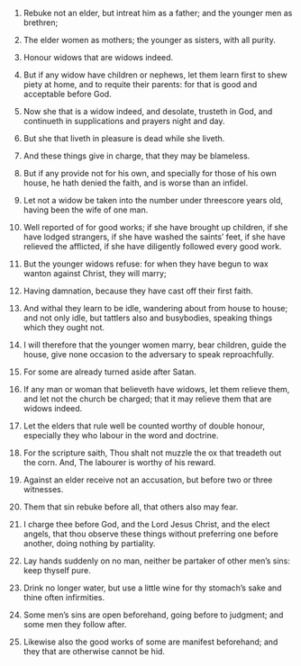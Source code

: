 1. Rebuke not an elder, but intreat him as a father; and the younger
men as brethren;

2. The elder women as mothers; the younger as
sisters, with all purity.

3. Honour widows that are widows indeed.

4. But if any widow have children or nephews, let them learn first to
shew piety at home, and to requite their parents: for that is good and
acceptable before God.

5. Now she that is a widow indeed, and desolate, trusteth in God, and
continueth in supplications and prayers night and day.

6. But she that liveth in pleasure is dead while she liveth.

7. And these things give in charge, that they may be blameless.

8. But if any provide not for his own, and specially for those of his
own house, he hath denied the faith, and is worse than an infidel.

9. Let not a widow be taken into the number under threescore years
old, having been the wife of one man.

10. Well reported of for good works; if she have brought up children,
if she have lodged strangers, if she have washed the saints’ feet, if
she have relieved the afflicted, if she have diligently followed every
good work.

11. But the younger widows refuse: for when they have begun to wax
wanton against Christ, they will marry;

12. Having damnation, because
they have cast off their first faith.

13. And withal they learn to be idle, wandering about from house to
house; and not only idle, but tattlers also and busybodies, speaking
things which they ought not.

14. I will therefore that the younger women marry, bear children,
guide the house, give none occasion to the adversary to speak
reproachfully.

15. For some are already turned aside after Satan.

16. If any man or woman that believeth have widows, let them relieve
them, and let not the church be charged; that it may relieve them that
are widows indeed.

17. Let the elders that rule well be counted worthy of double honour,
especially they who labour in the word and doctrine.

18. For the scripture saith, Thou shalt not muzzle the ox that
treadeth out the corn. And, The labourer is worthy of his reward.

19. Against an elder receive not an accusation, but before two or
three witnesses.

20. Them that sin rebuke before all, that others also may fear.

21. I charge thee before God, and the Lord Jesus Christ, and the
elect angels, that thou observe these things without preferring one
before another, doing nothing by partiality.

22. Lay hands suddenly on no man, neither be partaker of other men’s
sins: keep thyself pure.

23. Drink no longer water, but use a little wine for thy stomach’s
sake and thine often infirmities.

24. Some men’s sins are open beforehand, going before to judgment;
and some men they follow after.

25. Likewise also the good works of some are manifest beforehand; and
they that are otherwise cannot be hid.